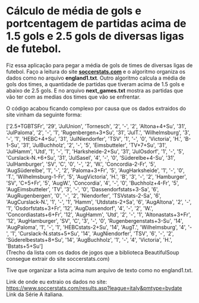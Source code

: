 # Cálculo de média de gols e portcentagem de partidas acima de 1.5 gols e 2.5 gols de diversas ligas de futebol.

<p style="text-ident: 20px">Fiz essa aplicação para pegar a média de gols de times de diversas ligas de futebol. Faço a leitura do site <b><a href="https://www.soccerstats.com/">soccerstats.com</a></b> e o algoritmo organiza os dados como no arquivo 
<b>england1.txt</b>. Outro algoritmo calcula a média de gols dos times, a quantidade de partidas que tiveram acima de 1.5 gols e abaixo de 2.5 gols. E no arquivo <b>next_games.txt</b>
mostra as partidas que vão ter com as medias dos times que vão se enfrentar. </p>

O código acabou ficando complexo por causa que os dados extraidos do site vinham da seguinte forma:

['2.5+TGBTSFr', '29', 'JulUnion', 'Tornesch', '2', '-', '2', 'Altona+4+Su', '31', 'JulPaloma', '2', '-', '1', 'Rugenbergen+3+Su', '31', 'JulT.', 'Wilhelmsburg', 
'3', '-', '1', 'HEBC+4+Su', '31', 'JulNiendorfer', 'TSV', '1', '-', '0', 'Victoria', 'H.', 'B-1-Su', '31', 'JulBuchholz', '2', '-', '5', 'Eimsbutteler', 'TV+7+Su', 
'31', 'JulHamm', 'Utd', '1', '-', '1', 'Harksheide-2+Su', '31', 'JulOsdorf', '1', '-', '5', 'Curslack-N.+6+Su', '31', 'JulSasel', '4', '-', '0', 'Süderelbe+4-Su', 
'31', 'JulHamburger', 'SV', 'C', '0', '-', '2', 'W.', 'Concordia-2-Fr', '5', 'AugSüderelbe', '1', '-', '2', 'Paloma+3+Fr', '5', 'AugHarksheide', '1', '-', '0', 'T.', 
'Wilhelmsburg-1-Fr', '5', 'AugVictoria', 'H.', 'B', '3', '-', '2', 'Hamburger', 'SV', 'C+5+Fr', '5', 'AugW.', 'Concordia', '4', '-', '0', 'Buchholz+4-Fr', '5', 
'AugEimsbutteler', 'TV', '3', '-', '0', 'Dassendorfstats+3-Sa', '6', 'AugRugenbergen', '0', '-', '2', 'Niendorfer', 'TSVstats-2-Sa', '6', 'AugCurslack-N.', '1', '-', 
'1', 'Hamm', 'Utdstats-2+Sa', '6', 'AugAltona', '2', '-', '1', 'Osdorfstats+3+Fr', '12', 'AugDassendorf', '4', '-', '2', 'W.', 'Concordiastats+6+Fr', '12', 'AugHamm', 
'Utd', '2', '-', '1', 'Altonastats+3+Fr', '12', 'AugHamburger', 'SV', 'C', '3', '-', '0', 'Rugenbergenstats+3-Su', '14', 'AugPaloma', '1', '-', '1', 'HEBCstats-2+Su', 
'14', 'AugT.', 'Wilhelmsburg', '4', '-', '1', 'Curslack-N.stats+5+Su', '14', 'AugNiendorfer', 'TSV', '6', '-', '2', 'Süderelbestats+8+Su', '14', 'AugBuchholz', '1', 
'-', '4', 'Victoria', 'H.', 'Bstats+5+Su'] <br/>
(Trecho da lista com os dados de jogos que a biblioteca BeautifulSoup consegue extrair do site <a>soccerstats.com</a>)


Tive que organizar a lista acima num arquivo de texto como no england1.txt.

Link de onde eu extraio os dados no site: <a>https://www.soccerstats.com/results.asp?league=italy&pmtype=bydate</a><br/> 
Link da Série A italiana.











